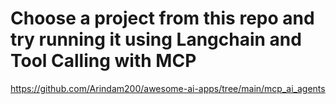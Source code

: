 # Choose a project from this repo and try running it using Langchain and Tool Calling with MCP
https://github.com/Arindam200/awesome-ai-apps/tree/main/mcp_ai_agents